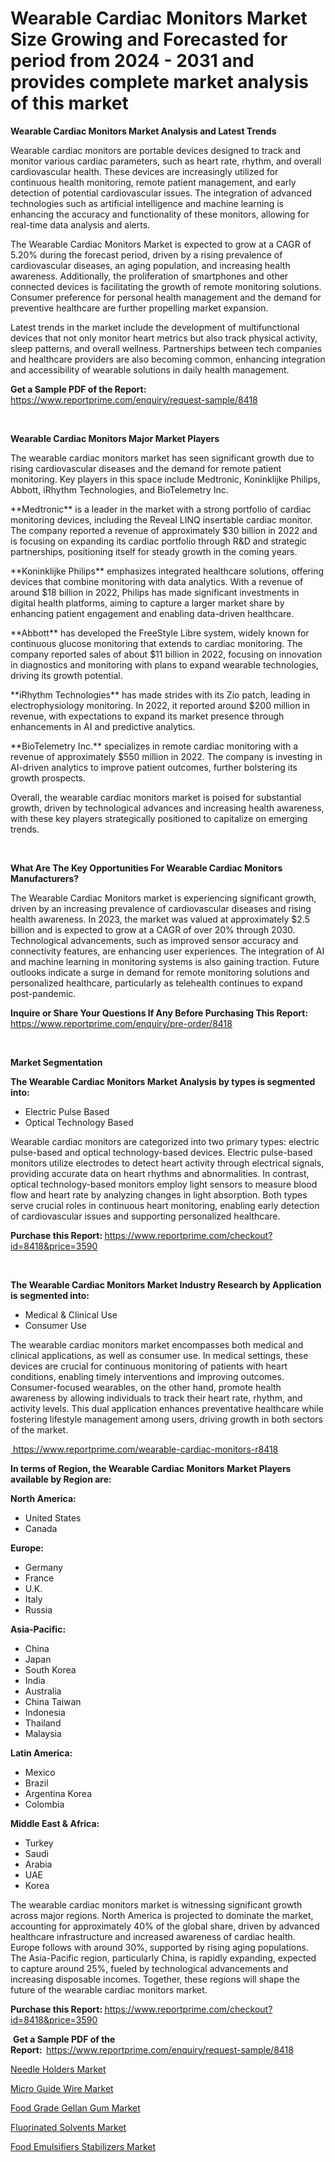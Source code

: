 <p><h1>Wearable Cardiac Monitors Market Size Growing and Forecasted for period from 2024 - 2031 and provides complete market analysis of this market</h1></p><p><strong>Wearable Cardiac Monitors Market Analysis and Latest Trends</strong></p>
<p><p>Wearable cardiac monitors are portable devices designed to track and monitor various cardiac parameters, such as heart rate, rhythm, and overall cardiovascular health. These devices are increasingly utilized for continuous health monitoring, remote patient management, and early detection of potential cardiovascular issues. The integration of advanced technologies such as artificial intelligence and machine learning is enhancing the accuracy and functionality of these monitors, allowing for real-time data analysis and alerts.</p><p>The Wearable Cardiac Monitors Market is expected to grow at a CAGR of 5.20% during the forecast period, driven by a rising prevalence of cardiovascular diseases, an aging population, and increasing health awareness. Additionally, the proliferation of smartphones and other connected devices is facilitating the growth of remote monitoring solutions. Consumer preference for personal health management and the demand for preventive healthcare are further propelling market expansion. </p><p>Latest trends in the market include the development of multifunctional devices that not only monitor heart metrics but also track physical activity, sleep patterns, and overall wellness. Partnerships between tech companies and healthcare providers are also becoming common, enhancing integration and accessibility of wearable solutions in daily health management.</p></p>
<p><strong>Get a Sample PDF of the Report:&nbsp;</strong> <a href="https://www.reportprime.com/enquiry/request-sample/8418?utm_campaign=32&utm_medium=2&utm_source=Github&utm_content=ia&utm_term=10102024&utm_id=wearable-cardiac-monitors">https://www.reportprime.com/enquiry/request-sample/8418</a></p>
<p>&nbsp;</p>
<p><strong>Wearable Cardiac Monitors Major Market Players</strong></p>
<p><p>The wearable cardiac monitors market has seen significant growth due to rising cardiovascular diseases and the demand for remote patient monitoring. Key players in this space include Medtronic, Koninklijke Philips, Abbott, iRhythm Technologies, and BioTelemetry Inc.</p><p>**Medtronic** is a leader in the market with a strong portfolio of cardiac monitoring devices, including the Reveal LINQ insertable cardiac monitor. The company reported a revenue of approximately $30 billion in 2022 and is focusing on expanding its cardiac portfolio through R&D and strategic partnerships, positioning itself for steady growth in the coming years.</p><p>**Koninklijke Philips** emphasizes integrated healthcare solutions, offering devices that combine monitoring with data analytics. With a revenue of around $18 billion in 2022, Philips has made significant investments in digital health platforms, aiming to capture a larger market share by enhancing patient engagement and enabling data-driven healthcare.</p><p>**Abbott** has developed the FreeStyle Libre system, widely known for continuous glucose monitoring that extends to cardiac monitoring. The company reported sales of about $11 billion in 2022, focusing on innovation in diagnostics and monitoring with plans to expand wearable technologies, driving its growth potential.</p><p>**iRhythm Technologies** has made strides with its Zio patch, leading in electrophysiology monitoring. In 2022, it reported around $200 million in revenue, with expectations to expand its market presence through enhancements in AI and predictive analytics.</p><p>**BioTelemetry Inc.** specializes in remote cardiac monitoring with a revenue of approximately $550 million in 2022. The company is investing in AI-driven analytics to improve patient outcomes, further bolstering its growth prospects.</p><p>Overall, the wearable cardiac monitors market is poised for substantial growth, driven by technological advances and increasing health awareness, with these key players strategically positioned to capitalize on emerging trends.</p></p>
<p>&nbsp;</p>
<p><strong>What Are The Key Opportunities For Wearable Cardiac Monitors Manufacturers?</strong></p>
<p><p>The Wearable Cardiac Monitors market is experiencing significant growth, driven by an increasing prevalence of cardiovascular diseases and rising health awareness. In 2023, the market was valued at approximately $2.5 billion and is expected to grow at a CAGR of over 20% through 2030. Technological advancements, such as improved sensor accuracy and connectivity features, are enhancing user experiences. The integration of AI and machine learning in monitoring systems is also gaining traction. Future outlooks indicate a surge in demand for remote monitoring solutions and personalized healthcare, particularly as telehealth continues to expand post-pandemic.</p></p>
<p><strong>Inquire or Share Your Questions If Any Before Purchasing This Report:</strong> <a href="https://www.reportprime.com/enquiry/pre-order/8418?utm_campaign=32&utm_medium=2&utm_source=Github&utm_content=ia&utm_term=10102024&utm_id=wearable-cardiac-monitors">https://www.reportprime.com/enquiry/pre-order/8418</a></p>
<p>&nbsp;</p>
<p><strong>Market Segmentation</strong></p>
<p><strong>The Wearable Cardiac Monitors Market Analysis by types is segmented into:</strong></p>
<p><ul><li>Electric Pulse Based</li><li>Optical Technology Based</li></ul></p>
<p><p>Wearable cardiac monitors are categorized into two primary types: electric pulse-based and optical technology-based devices. Electric pulse-based monitors utilize electrodes to detect heart activity through electrical signals, providing accurate data on heart rhythms and abnormalities. In contrast, optical technology-based monitors employ light sensors to measure blood flow and heart rate by analyzing changes in light absorption. Both types serve crucial roles in continuous heart monitoring, enabling early detection of cardiovascular issues and supporting personalized healthcare.</p></p>
<p><strong>Purchase this Report:&nbsp;</strong><a href="https://www.reportprime.com/checkout?id=8418&price=3590&utm_campaign=32&utm_medium=2&utm_source=Github&utm_content=ia&utm_term=10102024&utm_id=wearable-cardiac-monitors">https://www.reportprime.com/checkout?id=8418&price=3590</a></p>
<p>&nbsp;</p>
<p><strong>The Wearable Cardiac Monitors Market Industry Research by Application is segmented into:</strong></p>
<p><ul><li>Medical & Clinical Use</li><li>Consumer Use</li></ul></p>
<p><p>The wearable cardiac monitors market encompasses both medical and clinical applications, as well as consumer use. In medical settings, these devices are crucial for continuous monitoring of patients with heart conditions, enabling timely interventions and improving outcomes. Consumer-focused wearables, on the other hand, promote health awareness by allowing individuals to track their heart rate, rhythm, and activity levels. This dual application enhances preventative healthcare while fostering lifestyle management among users, driving growth in both sectors of the market.</p></p>
<p><a href="https://www.reportprime.com/wearable-cardiac-monitors-r8418?utm_campaign=32&utm_medium=2&utm_source=Github&utm_content=ia&utm_term=10102024&utm_id=wearable-cardiac-monitors">&nbsp;https://www.reportprime.com/wearable-cardiac-monitors-r8418</a></p>
<p><strong>In terms of Region, the Wearable Cardiac Monitors Market Players available by Region are:</strong></p>
<p>
    <p> <strong> North America: </strong>
        <ul>
            <li>United States</li>
            <li>Canada</li>
        </ul>
        </p> 
    <p> <strong> Europe: </strong>
        <ul>
            <li>Germany</li>
            <li>France</li>
            <li>U.K.</li>
            <li>Italy</li>
            <li>Russia</li>
        </ul>
        </p> 
    <p> <strong> Asia-Pacific: </strong>
        <ul>
            <li>China</li>
            <li>Japan</li>
            <li>South Korea</li>
            <li>India</li>
            <li>Australia</li>
            <li>China Taiwan</li>
            <li>Indonesia</li>
            <li>Thailand</li>
            <li>Malaysia</li>
        </ul>
        </p> 
    <p> <strong> Latin America: </strong>
        <ul>
            <li>Mexico</li>
            <li>Brazil</li>
            <li>Argentina Korea</li>
            <li>Colombia</li>
        </ul>
        </p> 
    <p> <strong> Middle East & Africa: </strong>
        <ul>
            <li>Turkey</li>
            <li>Saudi</li>
            <li>Arabia</li>
            <li>UAE</li>
            <li>Korea</li>
        </ul>
    </p>
    </p>
<p><p>The wearable cardiac monitors market is witnessing significant growth across major regions. North America is projected to dominate the market, accounting for approximately 40% of the global share, driven by advanced healthcare infrastructure and increased awareness of cardiac health. Europe follows with around 30%, supported by rising aging populations. The Asia-Pacific region, particularly China, is rapidly expanding, expected to capture around 25%, fueled by technological advancements and increasing disposable incomes. Together, these regions will shape the future of the wearable cardiac monitors market.</p></p>
<p><strong>Purchase this Report: </strong><a href="https://www.reportprime.com/checkout?id=8418&price=3590&utm_campaign=32&utm_medium=2&utm_source=Github&utm_content=ia&utm_term=10102024&utm_id=wearable-cardiac-monitors">https://www.reportprime.com/checkout?id=8418&price=3590</a></p>
<p>&nbsp;<strong>Get a Sample PDF of the Report:&nbsp;&nbsp;</strong><a href="https://www.reportprime.com/enquiry/request-sample/8418?utm_campaign=32&utm_medium=2&utm_source=Github&utm_content=ia&utm_term=10102024&utm_id=wearable-cardiac-monitors">https://www.reportprime.com/enquiry/request-sample/8418</a></p>
<p><strong></strong></p>
<p><p><a href="https://github.com/AlbertGonzalez266/Market-Research-Report-List-1/blob/main/needle-holders-market.md?utm_campaign=32&utm_medium=2&utm_source=Github&utm_content=ia&utm_term=10102024&utm_id=wearable-cardiac-monitors">Needle Holders Market</a></p><p><a href="https://github.com/JavierDDowns/Market-Research-Report-List-1/blob/main/micro-guide-wire-market.md?utm_campaign=32&utm_medium=2&utm_source=Github&utm_content=ia&utm_term=10102024&utm_id=wearable-cardiac-monitors">Micro Guide Wire Market</a></p><p><a href="https://issuu.com/reportprime-2/docs/food-grade-gellan-gum-market-size-2_cc19cb3c14d24a?utm_campaign=32&utm_medium=2&utm_source=Github&utm_content=ia&utm_term=10102024&utm_id=wearable-cardiac-monitors">Food Grade Gellan Gum Market</a></p><p><a href="https://www.linkedin.com/pulse/opportunities-challenges-fluorinated-solvents-market-strategic-n2odc?utm_campaign=32&utm_medium=2&utm_source=Github&utm_content=ia&utm_term=10102024&utm_id=wearable-cardiac-monitors">Fluorinated Solvents Market</a></p><p><a href="https://issuu.com/reportprime-2/docs/food-emulsifiers-stabilizers-market_895432f2d89109?utm_campaign=32&utm_medium=2&utm_source=Github&utm_content=ia&utm_term=10102024&utm_id=wearable-cardiac-monitors">Food Emulsifiers Stabilizers Market</a></p></p>